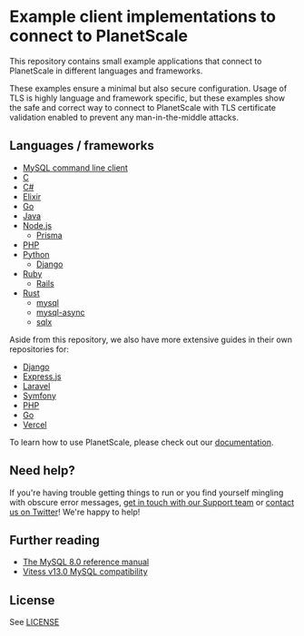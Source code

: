 # Example client implementations to connect to PlanetScale

This repository contains small example applications that connect to
PlanetScale in different languages and frameworks.

These examples ensure a minimal but also secure configuration. Usage of
TLS is highly language and framework specific, but these examples show
the safe and correct way to connect to PlanetScale with TLS certificate
validation enabled to prevent any man-in-the-middle attacks.

## Languages / frameworks

- [MySQL command line client](mysql)
- [C](c)
- [C#](c%23)
- [Elixir](elixir)
- [Go](go)
- [Java](java)
- [Node.js](nodejs)
  - [Prisma](nodejs/prisma)
- [PHP](php)
- [Python](python)
  - [Django](python/django)
- [Ruby](ruby)
  - [Rails](ruby/rails)
- [Rust](rust)
  - [mysql](rust/mysql)
  - [mysql-async](rust/mysql-async)
  - [sqlx](rust/sqlx)

Aside from this repository, we also have more extensive guides in their own
repositories for:

- [Django](https://github.com/planetscale/django-example)
- [Express.js](https://github.com/planetscale/express-example)
- [Laravel](https://github.com/planetscale/laravel-crud-mysql)
- [Symfony](https://github.com/planetscale/symfony-example)
- [PHP](https://github.com/planetscale/php-example)
- [Go](https://github.com/planetscale/golang-example)
- [Vercel](https://github.com/planetscale/vercel-integration-example)

To learn how to use PlanetScale, please check out our
[documentation](https://docs.planetscale.com).

## Need help?

If you're having trouble getting things to run or you find yourself mingling
with obscure error messages, [get in touch with our Support team](https://support.planetscale.com/) or [contact us on Twitter](https://twitter.com/planetscalehelp)! We're
happy to help!

## Further reading

- [The MySQL 8.0 reference manual](https://dev.mysql.com/doc/refman/8.0/en/)
- [Vitess v13.0 MySQL compatibility](https://vitess.io/docs/13.0/reference/compatibility/mysql-compatibility/)

## License

See [LICENSE](LICENSE)
